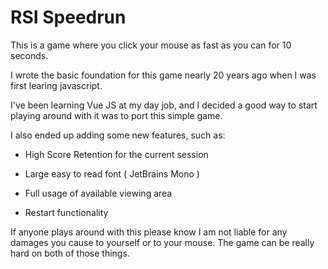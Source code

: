 # RSI Speedrun

This is a game where you click your mouse as fast as you can for 10 seconds. 

I wrote the basic foundation for this game nearly 20 years ago when I was first learing javascript.

I've been learning Vue JS at my day job, and I decided a good way to start playing around with it was to port this simple game.

I also ended up adding some new features, such as:

- High Score Retention for the current session

- Large easy to read font ( JetBrains Mono )

- Full usage of available viewing area

- Restart functionality

If anyone plays around with this please know I am not liable for any damages you cause to yourself or to your mouse. The game can be really hard on both of those things.
